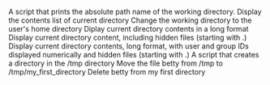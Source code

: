 A script that prints the absolute path name of the working directory.
Display the contents list of current directory
Change the working directory to the user's home directory
Diplay current directory contents in a long format
Display current directory content, including hidden files (starting with .)
Display current directory contents, long format, with user and group IDs displayed numerically and hidden files (starting with .)
A script that creates a directory in the /tmp directory
Move the file betty from /tmp to /tmp/my_first_directory
Delete betty from my first directory
